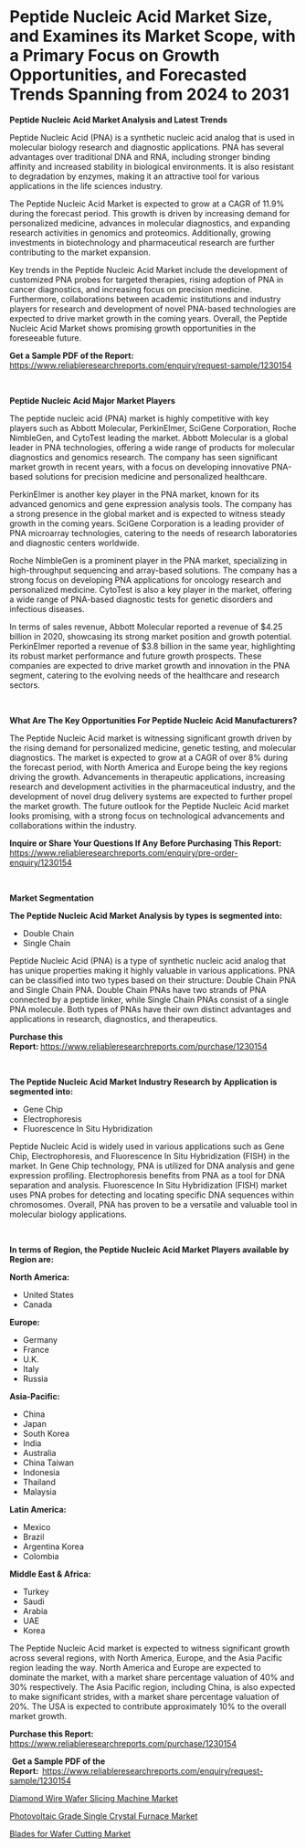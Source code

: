 <p><h1>Peptide Nucleic Acid Market Size, and Examines its Market Scope, with a Primary Focus on Growth Opportunities, and Forecasted Trends Spanning from 2024 to 2031</h1></p><p><strong>Peptide Nucleic Acid Market Analysis and Latest Trends</strong></p>
<p><p>Peptide Nucleic Acid (PNA) is a synthetic nucleic acid analog that is used in molecular biology research and diagnostic applications. PNA has several advantages over traditional DNA and RNA, including stronger binding affinity and increased stability in biological environments. It is also resistant to degradation by enzymes, making it an attractive tool for various applications in the life sciences industry.</p><p>The Peptide Nucleic Acid Market is expected to grow at a CAGR of 11.9% during the forecast period. This growth is driven by increasing demand for personalized medicine, advances in molecular diagnostics, and expanding research activities in genomics and proteomics. Additionally, growing investments in biotechnology and pharmaceutical research are further contributing to the market expansion.</p><p>Key trends in the Peptide Nucleic Acid Market include the development of customized PNA probes for targeted therapies, rising adoption of PNA in cancer diagnostics, and increasing focus on precision medicine. Furthermore, collaborations between academic institutions and industry players for research and development of novel PNA-based technologies are expected to drive market growth in the coming years. Overall, the Peptide Nucleic Acid Market shows promising growth opportunities in the foreseeable future.</p></p>
<p><strong>Get a Sample PDF of the Report:&nbsp;</strong> <a href="https://www.reliableresearchreports.com/enquiry/request-sample/1230154">https://www.reliableresearchreports.com/enquiry/request-sample/1230154</a></p>
<p>&nbsp;</p>
<p><strong>Peptide Nucleic Acid Major Market Players</strong></p>
<p><p>The peptide nucleic acid (PNA) market is highly competitive with key players such as Abbott Molecular, PerkinElmer, SciGene Corporation, Roche NimbleGen, and CytoTest leading the market. Abbott Molecular is a global leader in PNA technologies, offering a wide range of products for molecular diagnostics and genomics research. The company has seen significant market growth in recent years, with a focus on developing innovative PNA-based solutions for precision medicine and personalized healthcare.</p><p>PerkinElmer is another key player in the PNA market, known for its advanced genomics and gene expression analysis tools. The company has a strong presence in the global market and is expected to witness steady growth in the coming years. SciGene Corporation is a leading provider of PNA microarray technologies, catering to the needs of research laboratories and diagnostic centers worldwide.</p><p>Roche NimbleGen is a prominent player in the PNA market, specializing in high-throughput sequencing and array-based solutions. The company has a strong focus on developing PNA applications for oncology research and personalized medicine. CytoTest is also a key player in the market, offering a wide range of PNA-based diagnostic tests for genetic disorders and infectious diseases.</p><p>In terms of sales revenue, Abbott Molecular reported a revenue of $4.25 billion in 2020, showcasing its strong market position and growth potential. PerkinElmer reported a revenue of $3.8 billion in the same year, highlighting its robust market performance and future growth prospects. These companies are expected to drive market growth and innovation in the PNA segment, catering to the evolving needs of the healthcare and research sectors.</p></p>
<p>&nbsp;</p>
<p><strong>What Are The Key Opportunities For Peptide Nucleic Acid Manufacturers?</strong></p>
<p><p>The Peptide Nucleic Acid market is witnessing significant growth driven by the rising demand for personalized medicine, genetic testing, and molecular diagnostics. The market is expected to grow at a CAGR of over 8% during the forecast period, with North America and Europe being the key regions driving the growth. Advancements in therapeutic applications, increasing research and development activities in the pharmaceutical industry, and the development of novel drug delivery systems are expected to further propel the market growth. The future outlook for the Peptide Nucleic Acid market looks promising, with a strong focus on technological advancements and collaborations within the industry.</p></p>
<p><strong>Inquire or Share Your Questions If Any Before Purchasing This Report:</strong> <a href="https://www.reliableresearchreports.com/enquiry/pre-order-enquiry/1230154">https://www.reliableresearchreports.com/enquiry/pre-order-enquiry/1230154</a></p>
<p>&nbsp;</p>
<p><strong>Market Segmentation</strong></p>
<p><strong>The Peptide Nucleic Acid Market Analysis by types is segmented into:</strong></p>
<p><ul><li>Double Chain</li><li>Single Chain</li></ul></p>
<p><p>Peptide Nucleic Acid (PNA) is a type of synthetic nucleic acid analog that has unique properties making it highly valuable in various applications. PNA can be classified into two types based on their structure: Double Chain PNA and Single Chain PNA. Double Chain PNAs have two strands of PNA connected by a peptide linker, while Single Chain PNAs consist of a single PNA molecule. Both types of PNAs have their own distinct advantages and applications in research, diagnostics, and therapeutics.</p></p>
<p><strong>Purchase this Report:&nbsp;</strong><a href="https://www.reliableresearchreports.com/purchase/1230154">https://www.reliableresearchreports.com/purchase/1230154</a></p>
<p>&nbsp;</p>
<p><strong>The Peptide Nucleic Acid Market Industry Research by Application is segmented into:</strong></p>
<p><ul><li>Gene Chip</li><li>Electrophoresis</li><li>Fluorescence In Situ Hybridization</li></ul></p>
<p><p>Peptide Nucleic Acid is widely used in various applications such as Gene Chip, Electrophoresis, and Fluorescence In Situ Hybridization (FISH) in the market. In Gene Chip technology, PNA is utilized for DNA analysis and gene expression profiling. Electrophoresis benefits from PNA as a tool for DNA separation and analysis. Fluorescence In Situ Hybridization (FISH) market uses PNA probes for detecting and locating specific DNA sequences within chromosomes. Overall, PNA has proven to be a versatile and valuable tool in molecular biology applications.</p></p>
<p>&nbsp;</p>
<p><strong>In terms of Region, the Peptide Nucleic Acid Market Players available by Region are:</strong></p>
<p>
    <p> <strong> North America: </strong>
        <ul>
            <li>United States</li>
            <li>Canada</li>
        </ul>
        </p> 
    <p> <strong> Europe: </strong>
        <ul>
            <li>Germany</li>
            <li>France</li>
            <li>U.K.</li>
            <li>Italy</li>
            <li>Russia</li>
        </ul>
        </p> 
    <p> <strong> Asia-Pacific: </strong>
        <ul>
            <li>China</li>
            <li>Japan</li>
            <li>South Korea</li>
            <li>India</li>
            <li>Australia</li>
            <li>China Taiwan</li>
            <li>Indonesia</li>
            <li>Thailand</li>
            <li>Malaysia</li>
        </ul>
        </p> 
    <p> <strong> Latin America: </strong>
        <ul>
            <li>Mexico</li>
            <li>Brazil</li>
            <li>Argentina Korea</li>
            <li>Colombia</li>
        </ul>
        </p> 
    <p> <strong> Middle East & Africa: </strong>
        <ul>
            <li>Turkey</li>
            <li>Saudi</li>
            <li>Arabia</li>
            <li>UAE</li>
            <li>Korea</li>
        </ul>
    </p>
    </p>
<p><p>The Peptide Nucleic Acid market is expected to witness significant growth across several regions, with North America, Europe, and the Asia Pacific region leading the way. North America and Europe are expected to dominate the market, with a market share percentage valuation of 40% and 30% respectively. The Asia Pacific region, including China, is also expected to make significant strides, with a market share percentage valuation of 20%. The USA is expected to contribute approximately 10% to the overall market growth.</p></p>
<p><strong>Purchase this Report: </strong><a href="https://www.reliableresearchreports.com/purchase/1230154">https://www.reliableresearchreports.com/purchase/1230154</a></p>
<p>&nbsp;<strong>Get a Sample PDF of the Report:&nbsp;&nbsp;</strong><a href="https://www.reliableresearchreports.com/enquiry/request-sample/1230154">https://www.reliableresearchreports.com/enquiry/request-sample/1230154</a></p>
<p><strong></strong></p>
<p><p><a href="https://view.publitas.com/reportprime-1/diamond-wire-wafer-slicing-machine-market-centers-on-aspects-such-as-market-growth-market-share-market-opportunity-and-projected-forecasts-spanning-from-2023-to-2030/">Diamond Wire Wafer Slicing Machine Market</a></p><p><a href="https://view.publitas.com/reportprime-1/photovoltaic-grade-single-crystal-furnace-market-provides-a-comprehensive-analysis-including-a-macro-overview-of-the-market-as-well-as-micro-details-such-as-market-size-and-competitive-landscape/">Photovoltaic Grade Single Crystal Furnace Market</a></p><p><a href="https://view.publitas.com/reportprime-1/blades-for-wafer-cutting-market-insights-market-players-and-forecast-till-2030/">Blades for Wafer Cutting Market</a></p></p>